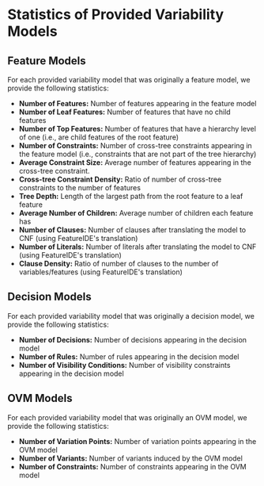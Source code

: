 # Statistics of Provided Variability Models

## Feature Models

For each provided variability model that was originally a feature model, we provide the following statistics:

* **Number of Features:** Number of features appearing in the feature model
* **Number of Leaf Features:** Number of features that have no child features
* **Number of Top Features:** Number of features that have a hierarchy level of one (i.e., are child features of the root feature)
* **Number of Constraints:** Number of cross-tree constraints appearing in the feature model (i.e., constraints that are not part of the tree hierarchy)
* **Average Constraint Size:** Average number of features appearing in the cross-tree constraint.
* **Cross-tree Constraint Density:** Ratio of number of cross-tree constraints to the number of features
* **Tree Depth:** Length of the largest path from the root feature to a leaf feature
* **Average Number of Children:** Average number of children each feature has
* **Number of Clauses:** Number of clauses after translating the model to CNF (using FeatureIDE's translation)
* **Number of Literals:** Number of literals after translating the model to CNF (using FeatureIDE's translation)
* **Clause Density:** Ratio of number of clauses to the number of variables/features (using FeatureIDE's translation)


## Decision Models

For each provided variability model that was originally a decision model, we provide the following statistics:

* **Number of Decisions:** Number of decisions appearing in the decision model
* **Number of Rules:** Number of rules appearing in the decision model
* **Number of Visibility Conditions:** Number of visibility constraints appearing in the decision model


## OVM Models

For each provided variability model that was originally an OVM model, we provide the following statistics:

* **Number of Variation Points:** Number of variation points appearing in the OVM model
* **Number of Variants:** Number of variants induced by the OVM model
* **Number of Constraints:** Number of constraints appearing in the OVM model
